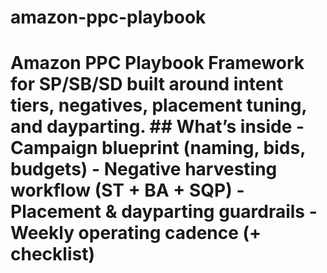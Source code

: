 # amazon-ppc-playbook
# Amazon PPC Playbook Framework for SP/SB/SD built around intent tiers, negatives, placement tuning, and dayparting.  ## What’s inside - Campaign blueprint (naming, bids, budgets) - Negative harvesting workflow (ST + BA + SQP) - Placement &amp; dayparting guardrails - Weekly operating cadence (+ checklist) 
